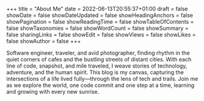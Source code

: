 +++
title = "About Me"
date = 2022-06-13T20:55:37+01:00
draft = false
showDate  = false
showDateUpdated  = false
showHeadingAnchors  = false
showPagination  = false
showReadingTime  = false
showTableOfContents  = false
showTaxonomies  = false
showWordCount  = false
showSummary  = false
sharingLinks  = false
showEdit = false
showViews = false
showLikes = false
showAuthor = false
+++

Software engineer, traveler, and avid photographer, finding rhythm in the quiet
corners of cafes and the bustling streets of distant cities. With each line of
code, snapshot, and mile traveled, I weave stories of technology, adventure, and
the human spirit. This blog is my canvas, capturing the intersections of a life
lived fully—through the lens of tech and trails. Join me as we explore the
world, one code commit and one step at a time, learning and growing with every
new sunrise.
